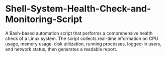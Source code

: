 # Shell-System-Health-Check-and-Monitoring-Script
A Bash-based automation script that performs a comprehensive health check of a Linux system. The script collects real-time information on CPU usage, memory usage, disk utilization, running processes, logged-in users, and network status, then generates a readable report. 
